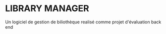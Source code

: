 <h1> LIBRARY MANAGER </h1>
<p>Un logiciel de gestion de biliothèque realisé comme projet d'évaluation back end</p>
